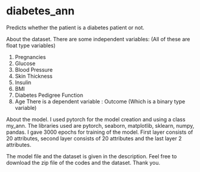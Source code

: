 # diabetes_ann
Predicts whether the patient is a diabetes patient or not.

About the dataset.
There are some independent variables: (All of these are float type variables)
  1. Pregnancies
  2. Glucose
  3. Blood Pressure
  4. Skin Thickness
  5. Insulin
  6. BMI
  7. Diabetes Pedigree Function
  8. Age
There is a dependent variable : Outcome (Which is a binary type variable)

About the model.
I used pytorch for the model creation and using a class my_ann.
The libraries used are pytorch, seaborn, matplotlib, sklearn, numpy, pandas.
I gave 3000 epochs for training of the model.
First layer consists of 20 attributes, second layer consists of 20 attributes and the last layer 2 attributes.

The model file and the dataset is given in the description.
Feel free to download the zip file of the codes and the dataset.
Thank you.
